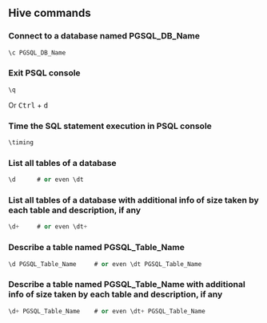 ## Hive commands


### Connect to a database named PGSQL_DB_Name
```SQL
\c PGSQL_DB_Name
```


### Exit PSQL console
```SQL
\q
```
Or <kbd>Ctrl</kbd> + <kbd>d</kbd>


### Time the SQL statement execution in PSQL console
```SQL
\timing
```


### List all tables of a database
```SQL
\d 		# or even \dt
```


### List all tables of a database with additional info of size taken by each table and description, if any
```SQL
\d+ 	# or even \dt+
```


### Describe a table named PGSQL_Table_Name
```SQL
\d PGSQL_Table_Name 	# or even \dt PGSQL_Table_Name
```


### Describe a table named PGSQL_Table_Name with additional info of size taken by each table and description, if any
```SQL
\d+ PGSQL_Table_Name 	# or even \dt+ PGSQL_Table_Name
```
